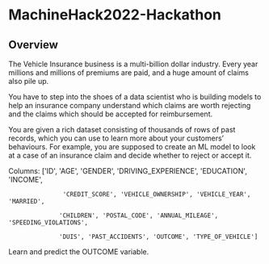 # MachineHack2022-Hackathon


## Overview

The Vehicle Insurance business is a multi-billion dollar industry. Every year millions and millions of premiums are paid, and a huge amount of claims also pile up. 

You have to step into the shoes of a data scientist who is building models to help an insurance company understand which claims are worth rejecting and the claims which should be accepted for reimbursement. 

You are given a rich dataset consisting of thousands of rows of past records, which you can use to learn more about your customers’ behaviours. For example, you are supposed to create an ML model to look at a case of an insurance claim and decide whether to reject or accept it. 

Columns: ['ID', 'AGE', 'GENDER', 'DRIVING_EXPERIENCE', 'EDUCATION', 'INCOME',

                   'CREDIT_SCORE', 'VEHICLE_OWNERSHIP', 'VEHICLE_YEAR', 'MARRIED',

                  'CHILDREN', 'POSTAL_CODE', 'ANNUAL_MILEAGE', 'SPEEDING_VIOLATIONS',

                  'DUIS', 'PAST_ACCIDENTS', 'OUTCOME', 'TYPE_OF_VEHICLE']

 Learn and predict the OUTCOME variable.
 
 
 
